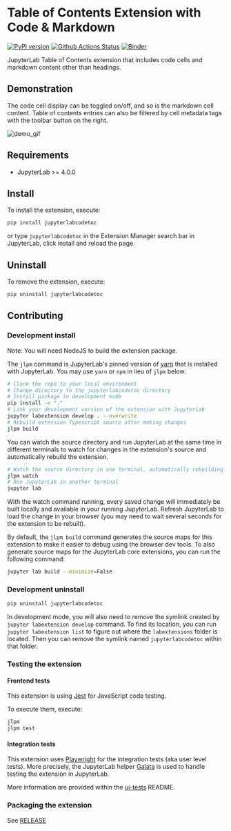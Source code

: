 # Table of Contents Extension with Code & Markdown

[![PyPI version](https://img.shields.io/pypi/v/jupyterlabcodetoc.svg)](https://pypi.org/project/jupyterlabcodetoc/)
[![Github Actions Status](https://github.com/Rmarieta/jupyterlab-code-toc/workflows/Build/badge.svg)](https://github.com/Rmarieta/jupyterlab-code-toc/actions/workflows/build.yml)
[![Binder](https://mybinder.org/badge_logo.svg)](https://mybinder.org/v2/gh/Rmarieta/jupyterlab-code-toc/main?urlpath=lab)

JupyterLab Table of Contents extension that includes code cells and markdown content other than headings.

## Demonstration

The code cell display can be toggled on/off, and so is the markdown cell content. Table of contents entries can also be filtered by cell metadata tags with the toolbar button on the right.

![demo_gif](https://github.com/Rmarieta/jupyterlab-code-toc/assets/33026272/994ca4b3-b0f5-4d9a-9b55-c6f927ac0206)

## Requirements

- JupyterLab >= 4.0.0

## Install

To install the extension, execute:

```bash
pip install jupyterlabcodetoc
```

or type `jupyterlabcodetoc` in the Extension Manager search bar in JupyterLab, click install and reload the page.

## Uninstall

To remove the extension, execute:

```bash
pip uninstall jupyterlabcodetoc
```

## Contributing

### Development install

Note: You will need NodeJS to build the extension package.

The `jlpm` command is JupyterLab's pinned version of
[yarn](https://yarnpkg.com/) that is installed with JupyterLab. You may use
`yarn` or `npm` in lieu of `jlpm` below.

```bash
# Clone the repo to your local environment
# Change directory to the jupyterlabcodetoc directory
# Install package in development mode
pip install -e "."
# Link your development version of the extension with JupyterLab
jupyter labextension develop . --overwrite
# Rebuild extension Typescript source after making changes
jlpm build
```

You can watch the source directory and run JupyterLab at the same time in different terminals to watch for changes in the extension's source and automatically rebuild the extension.

```bash
# Watch the source directory in one terminal, automatically rebuilding when needed
jlpm watch
# Run JupyterLab in another terminal
jupyter lab
```

With the watch command running, every saved change will immediately be built locally and available in your running JupyterLab. Refresh JupyterLab to load the change in your browser (you may need to wait several seconds for the extension to be rebuilt).

By default, the `jlpm build` command generates the source maps for this extension to make it easier to debug using the browser dev tools. To also generate source maps for the JupyterLab core extensions, you can run the following command:

```bash
jupyter lab build --minimize=False
```

### Development uninstall

```bash
pip uninstall jupyterlabcodetoc
```

In development mode, you will also need to remove the symlink created by `jupyter labextension develop`
command. To find its location, you can run `jupyter labextension list` to figure out where the `labextensions`
folder is located. Then you can remove the symlink named `jupyterlabcodetoc` within that folder.

### Testing the extension

#### Frontend tests

This extension is using [Jest](https://jestjs.io/) for JavaScript code testing.

To execute them, execute:

```sh
jlpm
jlpm test
```

#### Integration tests

This extension uses [Playwright](https://playwright.dev/docs/intro) for the integration tests (aka user level tests).
More precisely, the JupyterLab helper [Galata](https://github.com/jupyterlab/jupyterlab/tree/master/galata) is used to handle testing the extension in JupyterLab.

More information are provided within the [ui-tests](./ui-tests/README.md) README.

### Packaging the extension

See [RELEASE](RELEASE.md)
